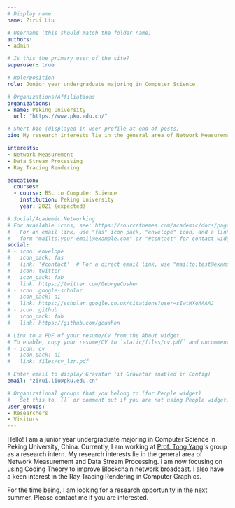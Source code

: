 ```yaml
---
# Display name
name: Zirui Liu

# Username (this should match the folder name)
authors:
- admin

# Is this the primary user of the site?
superuser: true

# Role/position
role: Junior year undergraduate majoring in Computer Science

# Organizations/Affiliations
organizations:
- name: Peking University
  url: "https://www.pku.edu.cn/"

# Short bio (displayed in user profile at end of posts)
bio: My research interests lie in the general area of Network Measurement and Data Stream Processing. My current research focuses on using Coding Theory to improve Blockchain network broadcast. I also have a keen interest in the Ray Tracing Rendering in Computer Graphics. 

interests:
- Network Measurement
- Data Stream Processing
- Ray Tracing Rendering

education:
  courses:
  - course: BSc in Computer Science 
    institution: Peking University
    year: 2021 (expected)

# Social/Academic Networking
# For available icons, see: https://sourcethemes.com/academic/docs/page-builder/#icons
#   For an email link, use "fas" icon pack, "envelope" icon, and a link in the
#   form "mailto:your-email@example.com" or "#contact" for contact widget.
social:
# - icon: envelope
#   icon_pack: fas
#   link: '#contact'  # For a direct email link, use "mailto:test@example.org".
# - icon: twitter
#   icon_pack: fab
#   link: https://twitter.com/GeorgeCushen
# - icon: google-scholar
#   icon_pack: ai
#   link: https://scholar.google.co.uk/citations?user=sIwtMXoAAAAJ
# - icon: github
#   icon_pack: fab
#   link: https://github.com/gcushen

# Link to a PDF of your resume/CV from the About widget.
# To enable, copy your resume/CV to `static/files/cv.pdf` and uncomment the lines below.
# - icon: cv
#   icon_pack: ai
#   link: files/cv_lzr.pdf

# Enter email to display Gravatar (if Gravatar enabled in Config)
email: "zirui.liu@pku.edu.cn"

# Organizational groups that you belong to (for People widget)
#   Set this to `[]` or comment out if you are not using People widget.
user_groups:
- Researchers
- Visitors
---
```


Hello! I am a junior year undergraduate majoring in Computer Science in Peking University, China. Currently, I am working at [Prof. Tong Yang](http://net.pku.edu.cn/~yangtong/)'s group as a research intern. My research interests lie in the general area of Network Measurement and Data Stream Processing. I am now focusing on using Coding Theory to improve Blockchain network broadcast. I also have a keen interest in the Ray Tracing Rendering in Computer Graphics. 

For the time being, I am looking for a research opportunity in the next summer. Please contact me if you are interested. 


